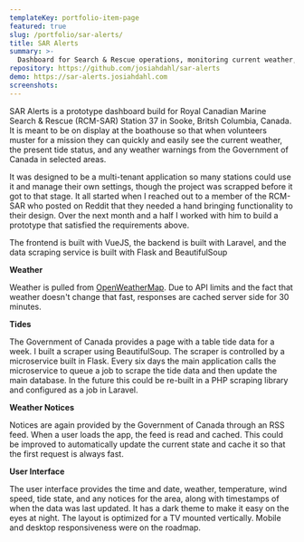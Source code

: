 ```yaml
---
templateKey: portfolio-item-page
featured: true
slug: /portfolio/sar-alerts/
title: SAR Alerts
summary: >-
  Dashboard for Search & Rescue operations, monitoring current weather, tides, and weather warnings.
repository: https://github.com/josiahdahl/sar-alerts
demo: https://sar-alerts.josiahdahl.com
screenshots:
---
```

SAR Alerts is a prototype dashboard build for Royal Canadian Marine Search & Rescue (RCM-SAR) Station 37 in Sooke, Britsh
Columbia, Canada. It is meant to be on display at the boathouse so that when volunteers muster for a mission they
can quickly and easily see the current weather, the present tide status, and any weather warnings from the Government of Canada
in selected areas.

It was designed to be a multi-tenant application so many stations could use it and manage their own settings,
 though the project was scrapped before it got to that stage. It all started when I reached out to a member of the RCM-SAR 
 who posted on Reddit that they needed a hand bringing functionality to their design. Over the next month and a half
 I worked with him to build a prototype that satisfied the requirements above.
 
The frontend is built with VueJS, the backend is built with Laravel, and the data scraping service is built
with Flask and BeautifulSoup
 
**Weather**

Weather is pulled from [OpenWeatherMap](https://openweathermap.org). Due to API limits and the fact that 
weather doesn't change that fast, responses are cached server side for 30 minutes.

**Tides**

The Government of Canada provides a page with a table tide data for a week. I built a scraper using 
BeautifulSoup. The scraper is controlled by a microservice built in Flask. Every six days the main 
application calls the microservice to queue a job to scrape the tide data and then update the main
database. In the future this could be re-built in a PHP scraping library and configured as a job in
Laravel.

**Weather Notices**

Notices are again provided by the Government of Canada through an RSS feed. When a user loads the
app, the feed is read and cached. This could be improved to automatically update the current state
and cache it so that the first request is always fast.

**User Interface**
 
The user interface provides the time and date, weather, temperature, wind speed, tide state, and any
notices for the area, along with timestamps of when the data was last updated. It has a dark theme to make it
easy on the eyes at night. The layout is optimized for a TV mounted vertically. Mobile and desktop responsiveness
were on the roadmap. 